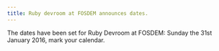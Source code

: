 ```yaml
---
title: Ruby devroom at FOSDEM announces dates.
---
```


The dates have been set for Ruby Devroom at FOSDEM: Sunday the 31st January
2016, mark your calendar.

